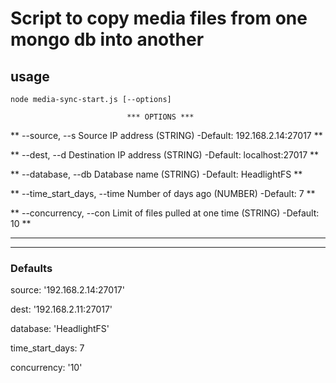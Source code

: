 
# Script to copy media files from one mongo db into another


## usage

`node media-sync-start.js [--options]`


                              *** OPTIONS ***                                                                                    

**    --source, --s   Source IP address (STRING) -Default: 192.168.2.14:27017           **

**    --dest, --d   Destination IP address (STRING) -Default: localhost:27017           **

**    --database, --db  Database name (STRING) -Default: HeadlightFS                    **

**    --time_start_days, --time   Number of days ago (NUMBER) -Default: 7               **

**    --concurrency, --con   Limit of files pulled at one time (STRING) -Default: 10    **

**                                                                                      **

******************************************************************************************


### Defaults

source: '192.168.2.14:27017'

dest: '192.168.2.11:27017'

database: 'HeadlightFS'

time_start_days: 7

concurrency: '10'

